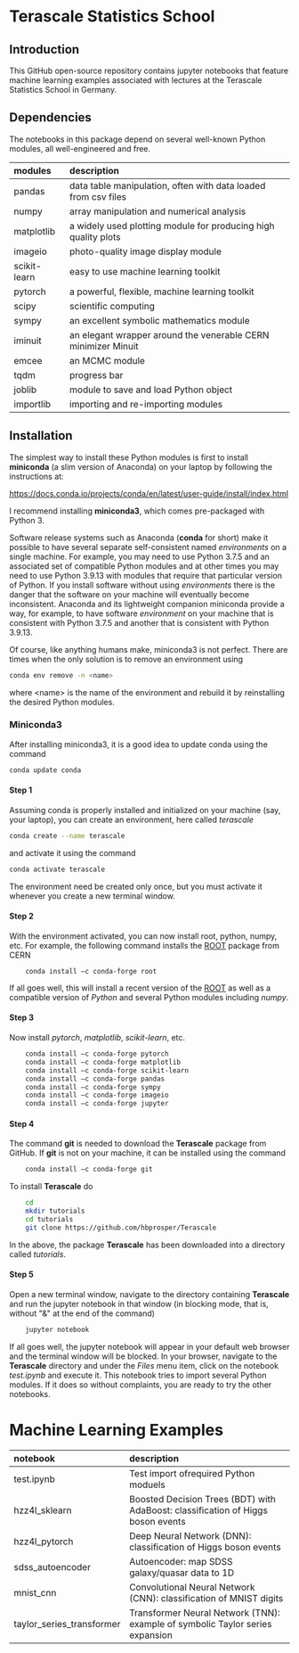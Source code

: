 # Terascale Statistics School
## Introduction
This GitHub open-source repository contains jupyter notebooks that feature machine learning examples associated with lectures at the Terascale Statistics School in Germany.

## Dependencies
The notebooks in this package depend on several well-known Python
modules, all well-engineered and free.

| __modules__   | __description__     |
| :---          | :---        |
| pandas        | data table manipulation, often with data loaded from csv files |
| numpy         | array manipulation and numerical analysis      |
| matplotlib    | a widely used plotting module for producing high quality plots |
| imageio       | photo-quality image display module |
| scikit-learn  | easy to use machine learning toolkit |
| pytorch       | a powerful, flexible, machine learning toolkit |
| scipy         | scientific computing    |
| sympy         | an excellent symbolic mathematics module |
| iminuit       | an elegant wrapper around the venerable CERN minimizer Minuit |
| emcee         | an MCMC module |
| tqdm          | progress bar |
| joblib        | module to save and load Python object |
| importlib     | importing and re-importing modules |

##  Installation
The simplest way to install these Python modules is first to install __miniconda__ (a slim version of Anaconda) on your laptop by following the instructions at:

https://docs.conda.io/projects/conda/en/latest/user-guide/install/index.html

I recommend installing __miniconda3__, which comes pre-packaged with Python 3.

Software release systems such as Anaconda (__conda__ for short) make
it possible to have several separate self-consistent named
*environments* on a single machine. For example, you
may need to use Python 3.7.5 and an associated set of compatible
Python modules and at other times you may need to use Python 3.9.13 with
modules that require that particular version of Python.  If you install software without using *environments* there is
the danger that the software on your machine will eventually become
inconsistent. Anaconda and its lightweight companion miniconda
provide a way, for example, to have software *environment* on your machine that is
consistent with Python 3.7.5 and another that is consistent with
Python 3.9.13.  

Of course, like anything humans make, miniconda3 is not
perfect. There are times when the only solution is to remove an
environment using
```bash
conda env remove -n <name>
```
where \<name\> is the name of the environment and rebuild it by reinstalling the desired Python modules.

### Miniconda3

After installing miniconda3, it is a good idea to update conda using the command
```bash
conda update conda
```
#### Step 1 
Assuming conda is properly installed and initialized on your machine (say, your laptop), you can create an environment, here called *terascale* 
```bash
conda create --name terascale
```
and activate it using the command
```bash
conda activate terascale
```
The environment need be created only once, but you must activate it whenever you create a new terminal window.

#### Step 2 
With the environment activated, you can now install root, python, numpy, etc. For example, the following command installs the [ROOT](https://root.cern.ch) package from CERN
```
	conda install –c conda-forge root
```
If all goes well, this will install a recent version of the [ROOT](https://root.cern.ch) as well as a compatible version of *Python* and several Python modules including *numpy*.

#### Step 3
Now install *pytorch*, *matplotlib*, *scikit-learn*, etc.
```bash
	conda install –c conda-forge pytorch
	conda install –c conda-forge matplotlib
	conda install –c conda-forge scikit-learn
	conda install –c conda-forge pandas
	conda install –c conda-forge sympy
	conda install –c conda-forge imageio
	conda install –c conda-forge jupyter
```

#### Step 4
The command __git__ is needed to download the __Terascale__ package from GitHub. If __git__ is not on your machine, it can be installed using the command
```bash
	conda install –c conda-forge git
```
To install __Terascale__  do
```bash
  	cd 
	mkdir tutorials
	cd tutorials
	git clone https://github.com/hbprosper/Terascale
```
In the above, the package __Terascale__ has been downloaded into a directory called *tutorials*.

#### Step 5

Open a new terminal window, navigate to the directory containing __Terascale__ and run the jupyter notebook in that window (in blocking mode, that is, without "&" at the end of the command)
```bash
	jupyter notebook
```
If all goes well, the jupyter notebook will appear in your default web browser and the terminal window will be blocked. 
In your browser, navigate to the __Terascale__ directory and under the *Files* menu item, click on the notebook *test.ipynb* and execute it. This notebook tries to import several Python modules. If it does so without complaints, you are ready to try the other notebooks.

# Machine Learning Examples
| __notebook__   | __description__     |
| :---             | :---        |
| test.ipynb       | Test import ofrequired Python moduels |
| hzz4l_sklearn    | Boosted Decision Trees (BDT) with AdaBoost: classification of Higgs boson events    |
| hzz4l_pytorch    | Deep Neural Network (DNN): classification of Higgs boson events |
| sdss_autoencoder | Autoencoder: map SDSS galaxy/quasar data to 1D |
| mnist_cnn        | Convolutional Neural Network (CNN): classification of MNIST digits |
| taylor_series_transformer | Transformer Neural Network (TNN): example of symbolic Taylor series expansion |
